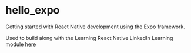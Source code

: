# hello_expo
Getting started with React Native development using the Expo framework.

Used to build along with the Learning React Native LinkedIn Learning module [here](https://www.linkedin.com/learning/learning-react-native)
